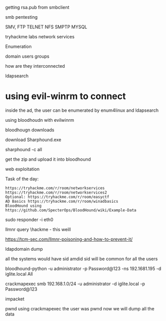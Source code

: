getting rsa.pub from smbclient

smb pentesting

SMV,
FTP
TELNET
NFS
SMPTP
MYSQL

tryhackme labs
network services

Enumeration

domain
users
groups

how are they interconnected

ldapsearch

# using evil-winrm to connect

inside the ad, the user can be enumerated by enum4linux and ldapsearch

using bloodhoudn with evilwinrm

bloodhougn downloads

download Sharphound.exe

sharphound -c all


get the zip and upload it into bloodhound

web exploitation

Task of the day:

    https://tryhackme.com/r/room/networkservices
    https://tryhackme.com/r/room/networkservices2
    Optional: https://tryhackme.com/r/room/easyctf
    AD Basics https://tryhackme.com/r/room/winadbasics
    BloodHound using https://github.com/SpecterOps/BloodHound/wiki/Example-Data


sudo responder -i eth0


llmnr query
\\hackme - this weill 

https://tcm-sec.com/llmnr-poisoning-and-how-to-prevent-it/

ldapdomain dump

all the systems would have sid amdid 
sid will be common for all the users

bloodhound-python -u administrator -p Password@123 -ns 192.1681.195 -d iglite.local All

crackmapexec smb 192.168.1.0/24 -u administrator -d iglite.local -p Password@123

impacket


pwnd using crackmapexec
the user was pwnd now we will dump all the data
